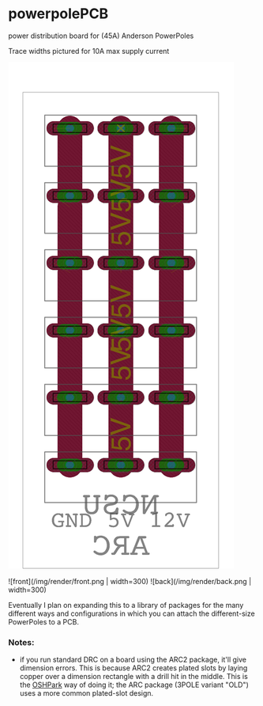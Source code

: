 # powerpolePCB
power distribution board for (45A) Anderson PowerPoles

Trace widths pictured for 10A max supply current

![board](/img/BRD/board.png)

![front](/img/render/front.png | width=300)
![back](/img/render/back.png | width=300)

Eventually I plan on expanding this to a library of packages for the many different ways and configurations in which you can attach the different-size PowerPoles to a PCB.

### Notes:
- if you run standard DRC on a board using the ARC2 package, it'll give dimension errors. This is because ARC2 creates plated slots by laying copper over a dimension rectangle with a drill hit in the middle. This is the [OSHPark](https://oshpark.com/) way of doing it; the ARC package (3POLE variant "OLD") uses a more common plated-slot design. 

